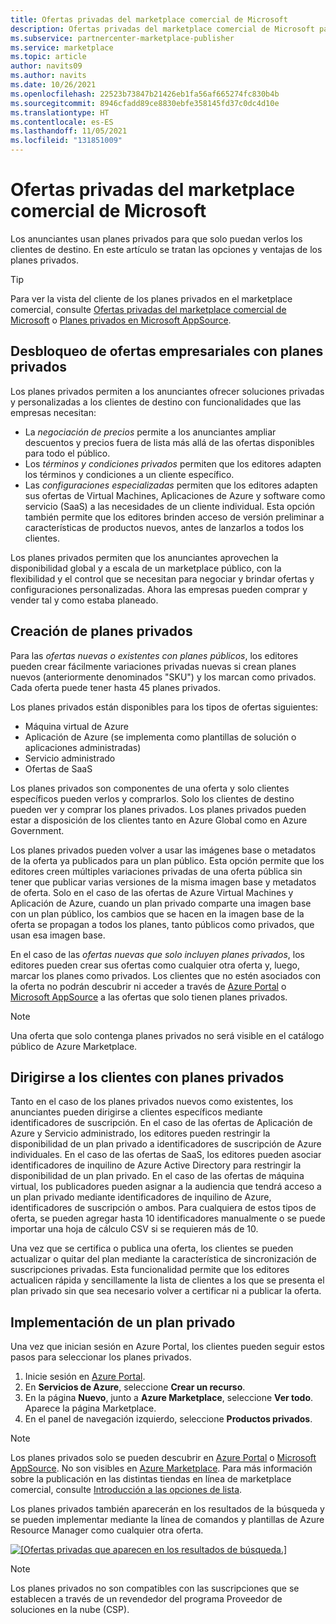 ```yaml
---
title: Ofertas privadas del marketplace comercial de Microsoft
description: Ofertas privadas del marketplace comercial de Microsoft para publicadores de aplicaciones y servicios (Azure Marketplace).
ms.subservice: partnercenter-marketplace-publisher
ms.service: marketplace
ms.topic: article
author: navits09
ms.author: navits
ms.date: 10/26/2021
ms.openlocfilehash: 22523b73847b21426eb1fa56af665274fc830b4b
ms.sourcegitcommit: 8946cfadd89ce8830ebfe358145fd37c0dc4d10e
ms.translationtype: HT
ms.contentlocale: es-ES
ms.lasthandoff: 11/05/2021
ms.locfileid: "131851009"
---
```

# <a name="private-plans-in-the-microsoft-commercial-marketplace"></a>Ofertas privadas del marketplace comercial de Microsoft

Los anunciantes usan planes privados para que solo puedan verlos los clientes de destino. En este artículo se tratan las opciones y ventajas de los planes privados.

> [!TIP]
> Para ver la vista del cliente de los planes privados en el marketplace comercial, consulte [Ofertas privadas del marketplace comercial de Microsoft](/marketplace/private-plans) o [Planes privados en Microsoft AppSource](/marketplace/appsource-private-plans).

## <a name="unlock-enterprise-deals-with-private-plans"></a>Desbloqueo de ofertas empresariales con planes privados

Los planes privados permiten a los anunciantes ofrecer soluciones privadas y personalizadas a los clientes de destino con funcionalidades que las empresas necesitan:

- La *negociación de precios* permite a los anunciantes ampliar descuentos y precios fuera de lista más allá de las ofertas disponibles para todo el público.
- Los *términos y condiciones privados* permiten que los editores adapten los términos y condiciones a un cliente específico.
- Las *configuraciones especializadas* permiten que los editores adapten sus ofertas de Virtual Machines, Aplicaciones de Azure y software como servicio (SaaS) a las necesidades de un cliente individual. Esta opción también permite que los editores brinden acceso de versión preliminar a características de productos nuevos, antes de lanzarlos a todos los clientes.

Los planes privados permiten que los anunciantes aprovechen la disponibilidad global y a escala de un marketplace público, con la flexibilidad y el control que se necesitan para negociar y brindar ofertas y configuraciones personalizadas. Ahora las empresas pueden comprar y vender tal y como estaba planeado.

## <a name="create-private-plans"></a>Creación de planes privados

Para las *ofertas nuevas o existentes con planes públicos*, los editores pueden crear fácilmente variaciones privadas nuevas si crean planes nuevos (anteriormente denominados "SKU") y los marcan como privados. Cada oferta puede tener hasta 45 planes privados.

<!--- [Private SKUs]() --->

Los planes privados están disponibles para los tipos de ofertas siguientes:

- Máquina virtual de Azure
- Aplicación de Azure (se implementa como plantillas de solución o aplicaciones administradas)
- Servicio administrado
- Ofertas de SaaS

Los planes privados son componentes de una oferta y solo clientes específicos pueden verlos y comprarlos. Solo los clientes de destino pueden ver y comprar los planes privados. Los planes privados pueden estar a disposición de los clientes tanto en Azure Global como en Azure Government.

Los planes privados pueden volver a usar las imágenes base o metadatos de la oferta ya publicados para un plan público. Esta opción permite que los editores creen múltiples variaciones privadas de una oferta pública sin tener que publicar varias versiones de la misma imagen base y metadatos de oferta. Solo en el caso de las ofertas de Azure Virtual Machines y Aplicación de Azure, cuando un plan privado comparte una imagen base con un plan público, los cambios que se hacen en la imagen base de la oferta se propagan a todos los planes, tanto públicos como privados, que usan esa imagen base.

En el caso de las *ofertas nuevas que solo incluyen planes privados*, los editores pueden crear sus ofertas como cualquier otra oferta y, luego, marcar los planes como privados. Los clientes que no estén asociados con la oferta no podrán descubrir ni acceder a través de [Azure Portal](https://azure.microsoft.com/features/azure-portal/) o [Microsoft AppSource](https://appsource.microsoft.com/) a las ofertas que solo tienen planes privados.

>[!NOTE]
>Una oferta que solo contenga planes privados no será visible en el catálogo público de Azure Marketplace.

## <a name="target-customers-with-private-plans"></a>Dirigirse a los clientes con planes privados

Tanto en el caso de los planes privados nuevos como existentes, los anunciantes pueden dirigirse a clientes específicos mediante identificadores de suscripción. En el caso de las ofertas de Aplicación de Azure y Servicio administrado, los editores pueden restringir la disponibilidad de un plan privado a identificadores de suscripción de Azure individuales. En el caso de las ofertas de SaaS, los editores pueden asociar identificadores de inquilino de Azure Active Directory para restringir la disponibilidad de un plan privado. En el caso de las ofertas de máquina virtual, los publicadores pueden asignar a la audiencia que tendrá acceso a un plan privado mediante identificadores de inquilino de Azure, identificadores de suscripción o ambos. Para cualquiera de estos tipos de oferta, se pueden agregar hasta 10 identificadores manualmente o se puede importar una hoja de cálculo CSV si se requieren más de 10.

Una vez que se certifica o publica una oferta, los clientes se pueden actualizar o quitar del plan mediante la característica de sincronización de suscripciones privadas. Esta funcionalidad permite que los editores actualicen rápida y sencillamente la lista de clientes a los que se presenta el plan privado sin que sea necesario volver a certificar ni a publicar la oferta.

## <a name="deploying-a-private-plan"></a>Implementación de un plan privado

Una vez que inician sesión en Azure Portal, los clientes pueden seguir estos pasos para seleccionar los planes privados.

1. Inicie sesión en [Azure Portal](https://ms.portal.azure.com/).
1. En **Servicios de Azure**, seleccione **Crear un recurso**.
1. En la página **Nuevo**, junto a **Azure Marketplace**, seleccione **Ver todo**. Aparece la página Marketplace.
1. En el panel de navegación izquierdo, seleccione **Productos privados**.

> [!NOTE]
> Los planes privados solo se pueden descubrir en [Azure Portal](https://azure.microsoft.com/features/azure-portal/) o [Microsoft AppSource](https://appsource.microsoft.com/). No son visibles en [Azure Marketplace](https://azuremarketplace.microsoft.com). Para más información sobre la publicación en las distintas tiendas en línea de marketplace comercial, consulte [Introducción a las opciones de lista](./determine-your-listing-type.md).

Los planes privados también aparecerán en los resultados de la búsqueda y se pueden implementar mediante la línea de comandos y plantillas de Azure Resource Manager como cualquier otra oferta.

[![[Ofertas privadas que aparecen en los resultados de búsqueda.]](media/marketplace-publishers-guide/private-product.png)](media/marketplace-publishers-guide/private-product.png#lightbox)

>[!Note]
>Los planes privados no son compatibles con las suscripciones que se establecen a través de un revendedor del programa Proveedor de soluciones en la nube (CSP).

<!---
## Next steps

To start using private offers, follow the steps in the [Private SKUs and Plans]() guide.
--->

